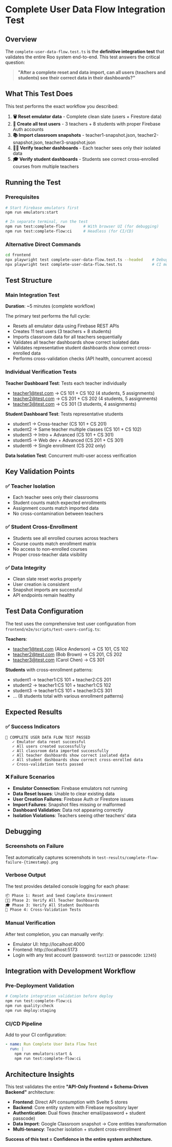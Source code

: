 # Complete User Data Flow Integration Test

## Overview

The `complete-user-data-flow.test.ts` is the **definitive integration test** that validates the entire Roo system end-to-end. This test answers the critical question:

> **"After a complete reset and data import, can all users (teachers and students) see their correct data in their dashboards?"**

## What This Test Does

This test performs the exact workflow you described:

1. **🗑️ Reset emulator data** - Complete clean slate (users + Firestore data)
2. **👥 Create all test users** - 3 teachers + 8 students with proper Firebase Auth accounts
3. **📚 Import classroom snapshots** - teacher1-snapshot.json, teacher2-snapshot.json, teacher3-snapshot.json
4. **👩‍🏫 Verify teacher dashboards** - Each teacher sees only their isolated data
5. **🎓 Verify student dashboards** - Students see correct cross-enrolled courses from multiple teachers

## Running the Test

### Prerequisites
```bash
# Start Firebase emulators first
npm run emulators:start

# In separate terminal, run the test
npm run test:complete-flow        # With browser UI (for debugging)
npm run test:complete-flow:ci     # Headless (for CI/CD)
```

### Alternative Direct Commands
```bash
cd frontend
npx playwright test complete-user-data-flow.test.ts --headed    # Debug mode
npx playwright test complete-user-data-flow.test.ts             # CI mode
```

## Test Structure

### Main Integration Test
**Duration**: ~5 minutes (complete workflow)

The primary test performs the full cycle:
- Resets all emulator data using Firebase REST APIs
- Creates 11 test users (3 teachers + 8 students) 
- Imports classroom data for all teachers sequentially
- Validates all teacher dashboards show correct isolated data
- Validates representative student dashboards show correct cross-enrolled data
- Performs cross-validation checks (API health, concurrent access)

### Individual Verification Tests

**Teacher Dashboard Test**: Tests each teacher individually
- teacher1@test.com → CS 101 + CS 102 (4 students, 5 assignments)
- teacher2@test.com → CS 201 + CS 202 (4 students, 5 assignments)  
- teacher3@test.com → CS 301 (3 students, 4 assignments)

**Student Dashboard Test**: Tests representative students
- student1 → Cross-teacher (CS 101 + CS 201)
- student2 → Same teacher multiple classes (CS 101 + CS 102)
- student3 → Intro + Advanced (CS 101 + CS 301)
- student5 → Web dev + Advanced (CS 201 + CS 301)
- student6 → Single enrollment (CS 202 only)

**Data Isolation Test**: Concurrent multi-user access verification

## Key Validation Points

### ✅ Teacher Isolation
- Each teacher sees only their classrooms
- Student counts match expected enrollments  
- Assignment counts match imported data
- No cross-contamination between teachers

### ✅ Student Cross-Enrollment
- Students see all enrolled courses across teachers
- Course counts match enrollment matrix
- No access to non-enrolled courses
- Proper cross-teacher data visibility

### ✅ Data Integrity
- Clean slate reset works properly
- User creation is consistent
- Snapshot imports are successful
- API endpoints remain healthy

## Test Data Configuration

The test uses the comprehensive test user configuration from `frontend/e2e/scripts/test-users-config.ts`:

**Teachers**: 
- teacher1@test.com (Alice Anderson) → CS 101, CS 102
- teacher2@test.com (Bob Brown) → CS 201, CS 202
- teacher3@test.com (Carol Chen) → CS 301

**Students** with cross-enrollment patterns:
- student1 → teacher1:CS 101 + teacher2:CS 201
- student2 → teacher1:CS 101 + teacher1:CS 102  
- student3 → teacher1:CS 101 + teacher3:CS 301
- ... (8 students total with various enrollment patterns)

## Expected Results

### ✅ Success Indicators
```
🎉 COMPLETE USER DATA FLOW TEST PASSED
   ✓ Emulator data reset successful
   ✓ All users created successfully  
   ✓ All classroom data imported successfully
   ✓ All teacher dashboards show correct isolated data
   ✓ All student dashboards show correct cross-enrolled data
   ✓ Cross-validation tests passed
```

### ❌ Failure Scenarios
- **Emulator Connection**: Firebase emulators not running
- **Data Reset Issues**: Unable to clear existing data
- **User Creation Failures**: Firebase Auth or Firestore issues
- **Import Failures**: Snapshot files missing or malformed
- **Dashboard Validation**: Data not appearing correctly
- **Isolation Violations**: Teachers seeing other teachers' data

## Debugging

### Screenshots on Failure
Test automatically captures screenshots in `test-results/complete-flow-failure-{timestamp}.png`

### Verbose Output
The test provides detailed console logging for each phase:
```bash
📦 Phase 1: Reset and Seed Complete Environment
👩‍🏫 Phase 2: Verify All Teacher Dashboards  
🎓 Phase 3: Verify All Student Dashboards
🔄 Phase 4: Cross-Validation Tests
```

### Manual Verification
After test completion, you can manually verify:
- Emulator UI: http://localhost:4000
- Frontend: http://localhost:5173
- Login with any test account (password: `test123` or passcode: `12345`)

## Integration with Development Workflow

### Pre-Deployment Validation
```bash
# Complete integration validation before deploy
npm run test:complete-flow:ci
npm run quality:check
npm run deploy:staging
```

### CI/CD Pipeline
Add to your CI configuration:
```yaml
- name: Run Complete User Data Flow Test
  run: |
    npm run emulators:start &
    npm run test:complete-flow:ci
```

## Architecture Insights

This test validates the entire **"API-Only Frontend + Schema-Driven Backend"** architecture:

- **Frontend**: Direct API consumption with Svelte 5 stores
- **Backend**: Core entity system with Firebase repository layer
- **Authentication**: Dual flows (teacher email/password + student passcode)
- **Data Import**: Google Classroom snapshot → Core entities transformation
- **Multi-tenancy**: Teacher isolation + student cross-enrollment

**Success of this test = Confidence in the entire system architecture.**
